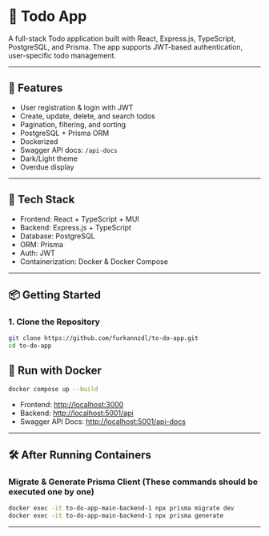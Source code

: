 # 📝 Todo App

A full-stack Todo application built with React, Express.js, TypeScript, PostgreSQL, and Prisma. The app supports JWT-based authentication, user-specific todo management.

---

## 🚀 Features

- User registration & login with JWT
- Create, update, delete, and search todos
- Pagination, filtering, and sorting
- PostgreSQL + Prisma ORM
- Dockerized 
- Swagger API docs: `/api-docs`
- Dark/Light theme
- Overdue display

---

## 🧱 Tech Stack

- Frontend: React + TypeScript + MUI
- Backend: Express.js + TypeScript
- Database: PostgreSQL
- ORM: Prisma
- Auth: JWT
- Containerization: Docker & Docker Compose

---

## 📦 Getting Started

### 1. Clone the Repository

```bash
git clone https://github.com/furkannzdl/to-do-app.git
cd to-do-app
```




## 🐳 Run with Docker


```bash
docker compose up --build
```

- Frontend: [http://localhost:3000](http://localhost:3000)
- Backend: [http://localhost:5001/api](http://localhost:5001/api)
- Swagger API Docs: [http://localhost:5001/api-docs](http://localhost:5001/api-docs)

---

## 🛠️ After Running Containers

### Migrate & Generate Prisma Client (These commands should be executed one by one)

```bash
docker exec -it to-do-app-main-backend-1 npx prisma migrate dev
docker exec -it to-do-app-main-backend-1 npx prisma generate
```

---



